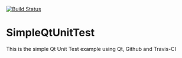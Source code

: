 [![Build Status](https://travis-ci.org/pancuro/SimpleQtUnitTest.svg?branch=master)](https://travis-ci.org/pancuro/SimpleQtUnitTest)

# SimpleQtUnitTest

This is the simple Qt Unit Test example using Qt, Github and Travis-CI
